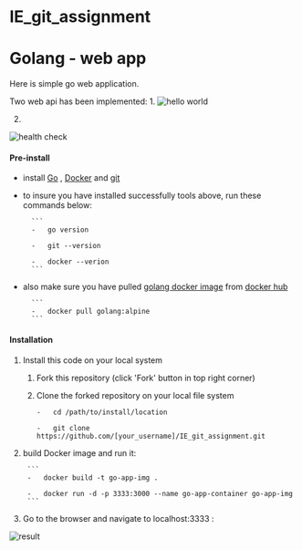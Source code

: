 # IE_git_assignment

# Golang - web app
Here is simple go web application.

Two web api has been implemented:
1.
![hello world](https://www.bogotobogo.com/GoLang/images/Web-Docker-Image/localhost-3000-index.png)

2.
![health check](https://www.bogotobogo.com/GoLang/images/Web-Docker-Image/localhost-3000-health-check.png)

#### Pre-install

- install [Go](https://golang.org/doc/install) , [Docker](https://docs.docker.com/engine/install/) and [git](https://git-scm.com/book/en/v2/Getting-Started-Installing-Git) 

- to insure you have installed successfully tools above, run these commands below:

        ```
        -   go version
        
        -   git --version

        -   docker --verion
        ```  

- also make sure you have pulled [golang docker image](https://hub.docker.com/_/golang) from [docker hub](https://hub.docker.com/)

        ```
        -   docker pull golang:alpine
        ```

#### Installation

1. Install this code on your local system
    
    1. Fork this repository (click 'Fork' button in top right corner)
    2. Clone the forked repository on your local file system
    
        ```
        -   cd /path/to/install/location
        
        -   git clone https://github.com/[your_username]/IE_git_assignment.git
        ```  

2. build Docker image and run it:

        ```
        -   docker build -t go-app-img .

        -   docker run -d -p 3333:3000 --name go-app-container go-app-img
        ```

3. Go to the browser and navigate to localhost:3333 :

![result](https://www.bogotobogo.com/GoLang/images/Web-Docker-Image/localhost-3333-index.png)
